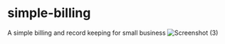 # simple-billing
A simple billing and record keeping for small business
![Screenshot (3)](https://user-images.githubusercontent.com/40908956/107147219-f73c9e80-6974-11eb-91e6-37ea0297dfa8.png)

